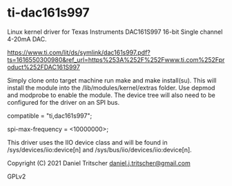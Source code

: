 # ti-dac161s997
Linux kernel driver for Texas Instruments DAC161S997 16-bit Single channel 4-20mA DAC. 

https://www.ti.com/lit/ds/symlink/dac161s997.pdf?ts=1616550300980&ref_url=https%253A%252F%252Fwww.ti.com%252Fproduct%252FDAC161S997

Simply clone onto target machine run make and make install(su). This will install the module into the /lib/modules/kernel/extras folder. 
Use depmod and modprobe to enable the module. The device tree will also need to be configured for the driver on an SPI bus.
  
  compatible = "ti,dac161s997";
  
  spi-max-frequency = <10000000>;
  
This driver uses the IIO device class and will be found in /sys/devices/iio:device[n] and /sys/bus/iio/devices/iio:device[n].

Copyright (C) 2021 Daniel Tritscher <daniel.j.tritscher@gmail.com>

GPLv2 
